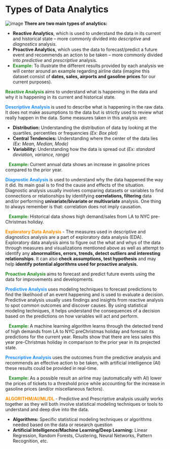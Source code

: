 # Types of Data Analytics
![image](https://github.com/heiditm/heiditm.github.io/assets/56846204/8b252ebf-79de-4295-91f3-cfa1665d5ccc)
**There are two main types of analytics:** 
  -  **Reactive Analytics**, which is used to understand the data in its current and historical state – more commonly divided into *descriptive* and *diagnostics* analysis.
  -  **Proactive Analytics**, which uses the data to forecast/predict a future event and recommends an action to be taken – more commonly divided into *predictive* and *prescriptive* analysis.
  -  <b code style="color: forestgreen"> Example: </b> To illustrate the different results provided by each analysis we will center around an example regarding airline data (imagine this dataset consist of **dates, sales, airports and gasoline prices** for our current purposes).

<b code style="color: forestgreen"> Reactive Analysis </b> aims to understand what is happening in the data and why it is happening in its current and historical state.  

<b code style="color : dodgerblue "> Descriptive Analysis </b> is used to describe what is happening in the raw data. It does not make assumptions to the data but is strictly used to review what really happen in the data. Some measures taken in this analysis are: 
- **Distribution:** Understanding the distribution of data by looking at the quartiles, percentiles or frequencies *(Ex: Box plot)*
- **Central Tendencies:** Understanding where the center of the data lies *(Ex: Mean, Median, Mode)*
- **Variability:** Understanding how the data is spread out *(Ex: standard deviation, variance, range)*

&ensp; <b code style="color : forestgreen"> Example: </b> Current annual data shows an increase in gasoline prices compared to the prior year. 

<b code style="color : dodgerblue "> Diagnostic Analysis </b> is used to understand why the data happened the way it did. Its main goal is to find the cause and effects of the situation. Diagnostic analysis usually involves comparing datasets or variables to find connections or relationships by identifying **correlations, filtering** data and/or performing **univariate/bivariate or multivariate** analysis.  One thing to always remember is that: correlation does not imply causation. 

&ensp; <b code style="color : forestgreen"> Example: </b>  Historical data shows high demand/sales from LA to NYC pre-Christmas holiday. 

<b code style="color : darkorange"> Exploratory Data Analysis </b> - The measures used in descriptive and diagnostics analysis are a part of exploratory data analysis (EDA). Exploratory data analysis aims to figure out the what and whys of the data through measures and visualizations mentioned above as well as attempt to identify any **abnormalities, errors, trends, detect outliers and interesting relationships**. It can also **check assumptions, test hypothesis** and may help **identify potential algorithms used for proactive analysis.**  

<b code style="color: forestgreen"> Proactive Analysis </b> aims to forecast and predict future events using the data for improvements and developments. 

<b code style="color : dodgerblue "> Predictive Analysis </b>  uses modeling techniques to forecast predictions to find the likelihood of an event happening and is used to evaluate a decision. Predictive analysis usually uses findings and insights from reactive analysis to spot common outcomes and discover causes. By using statistical modeling techniques, it helps understand the consequences of a decision based on the predictions on how variables will act and perform. 

&ensp; <b code style="color : forestgreen"> Example: </b>  A machine learning algorithm learns through the detected trend of high demands from LA to NYC preChristmas holiday and forecast its predictions for the current year. Results show that there are less sales this year pre-Christmas holiday in comparison to the prior year in its projected state. 

<b code style="color : dodgerblue ">  Prescriptive Analysis </b> uses the outcomes from the predictive analysis and recommends an effective action to be taken, with artificial intelligence (AI) these results could be provided in real-time.  

&ensp; <b code style="color : forestgreen">Example: </b>  As a possible result an airline may (automatically with AI) lower the prices of tickets to a threshold price while accounting for the increase in gasoline prices (and/or miscellaneous factors). 

<b code style="color : darkorange"> ALGORITHM/AI/ML/DL </b> - Predictive and Prescriptive analysis usually works together as they will both involve statistical modeling techniques or tools to understand and deep dive into the data.  
- **Algorithms:** Specific statistical modeling techniques or algorithms needed based on the data or research question
- **Artificial Intelligence/Machine Learning/Deep Learning:** Linear Regression, Random Forests, Clustering, Neural Networks, Pattern Recognition, etc. 
